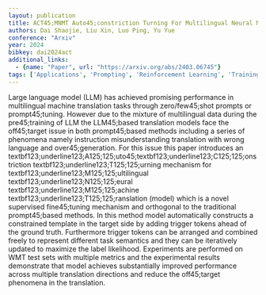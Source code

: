 ```yaml
---
layout: publication
title: ACT45;MNMT Auto45;constriction Turning For Multilingual Neural Machine Translation
authors: Dai Shaojie, Liu Xin, Luo Ping, Yu Yue
conference: "Arxiv"
year: 2024
bibkey: dai2024act
additional_links:
  - {name: "Paper", url: "https://arxiv.org/abs/2403.06745"}
tags: ['Applications', 'Prompting', 'Reinforcement Learning', 'Training Techniques']
---
```

Large language model (LLM) has achieved promising performance in multilingual machine translation tasks through zero/few45;shot prompts or prompt45;tuning. However due to the mixture of multilingual data during the pre45;training of LLM the LLM45;based translation models face the off45;target issue in both prompt45;based methods including a series of phenomena namely instruction misunderstanding translation with wrong language and over45;generation. For this issue this paper introduces an textbf123;underline123;A125;125;uto45;textbf123;underline123;C125;125;onstriction textbf123;underline123;T125;125;urning mechanism for textbf123;underline123;M125;125;ultilingual textbf123;underline123;N125;125;eural textbf123;underline123;M125;125;achine textbf123;underline123;T125;125;ranslation (model) which is a novel supervised fine45;tuning mechanism and orthogonal to the traditional prompt45;based methods. In this method model automatically constructs a constrained template in the target side by adding trigger tokens ahead of the ground truth. Furthermore trigger tokens can be arranged and combined freely to represent different task semantics and they can be iteratively updated to maximize the label likelihood. Experiments are performed on WMT test sets with multiple metrics and the experimental results demonstrate that model achieves substantially improved performance across multiple translation directions and reduce the off45;target phenomena in the translation.
